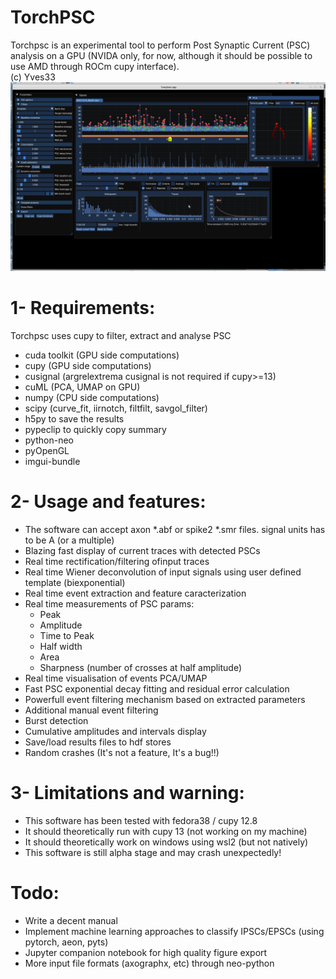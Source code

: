 TorchPSC
========
Torchpsc is an experimental tool to perform Post Synaptic Current (PSC) analysis on a GPU (NVIDA only, for now, although it should be possible to use AMD through ROCm cupy interface).  
(c) Yves33
![screenshot](screenshot.png "")

1- Requirements:
================
Torchpsc uses cupy to filter, extract and analyse PSC
+ cuda toolkit (GPU side computations)
+ cupy  (GPU side computations)
+ cusignal (argrelextrema cusignal is not required if cupy>=13)
+ cuML (PCA, UMAP on GPU)
+ numpy (CPU side computations)
+ scipy (curve_fit, iirnotch, filtfilt, savgol_filter)
+ h5py to save the results
+ pypeclip to quickly copy summary
+ python-neo
+ pyOpenGL
+ imgui-bundle

2- Usage and features:
======================
+ The software can accept axon *.abf or spike2 *.smr files. signal units has to be A (or a multiple)
+ Blazing fast display of current traces with detected PSCs
+ Real time rectification/filtering ofinput traces
+ Real time Wiener deconvolution of input signals using user defined template (biexponential)
+ Real time event extraction and feature caracterization
+ Real time measurements of PSC params:
  - Peak
  - Amplitude
  - Time to Peak
  - Half width
  - Area
  - Sharpness (number of crosses at half amplitude)
+ Real time visualisation of events PCA/UMAP
+ Fast PSC exponential decay fitting and residual error calculation
+ Powerfull event filtering mechanism based on extracted parameters
+ Additional manual event filtering
+ Burst detection
+ Cumulative amplitudes and intervals display
+ Save/load results files to hdf stores
+ Random crashes (It's not a feature, It's a bug!!)

3- Limitations and warning:
===========================
+ This software has been tested with fedora38 / cupy 12.8 
+ It should theoretically run with cupy 13 (not working on my machine)
+ It should theoretically work on windows using wsl2 (but not natively)
+ This software is still alpha stage and may crash unexpectedly!

Todo:
=====
+ Write a decent manual
+ Implement machine learning approaches to classify IPSCs/EPSCs (using pytorch, aeon, pyts)
+ Jupyter companion notebook for high quality figure export
+ More input file formats (axographx, etc) through neo-python


